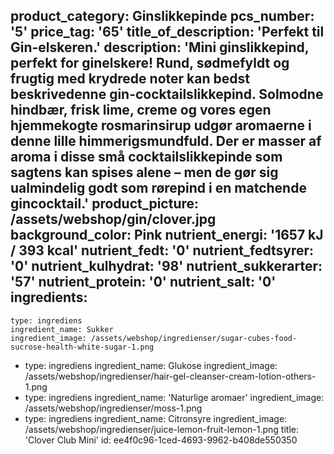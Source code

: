 product_category: Ginslikkepinde
pcs_number: '5'
price_tag: '65'
title_of_description: 'Perfekt til Gin-elskeren.'
description: 'Mini ginslikkepind, perfekt for ginelskere! Rund, sødmefyldt og frugtig med krydrede noter kan bedst beskrivedenne gin-cocktailslikkepind. Solmodne hindbær, frisk lime, creme og vores egen hjemmekogte rosmarinsirup udgør aromaerne i denne lille himmerigsmundfuld. Der er masser af aroma i disse små cocktailslikkepinde som sagtens kan spises alene – men de gør sig ualmindelig godt som rørepind i en matchende gincocktail.'
product_picture: /assets/webshop/gin/clover.jpg
background_color: Pink
nutrient_energi: '1657 kJ / 393 kcal'
nutrient_fedt: '0'
nutrient_fedtsyrer: '0'
nutrient_kulhydrat: '98'
nutrient_sukkerarter: '57'
nutrient_protein: '0'
nutrient_salt: '0'
ingredients:
  -
    type: ingrediens
    ingredient_name: Sukker
    ingredient_image: /assets/webshop/ingredienser/sugar-cubes-food-sucrose-health-white-sugar-1.png
  -
    type: ingrediens
    ingredient_name: Glukose
    ingredient_image: /assets/webshop/ingredienser/hair-gel-cleanser-cream-lotion-others-1.png
  -
    type: ingrediens
    ingredient_name: 'Naturlige aromaer'
    ingredient_image: /assets/webshop/ingredienser/moss-1.png
  -
    type: ingrediens
    ingredient_name: Citronsyre
    ingredient_image: /assets/webshop/ingredienser/juice-lemon-fruit-lemon-1.png
title: 'Clover Club Mini'
id: ee4f0c96-1ced-4693-9962-b408de550350
